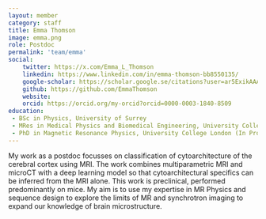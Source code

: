 ```yaml
---
layout: member
category: staff
title: Emma Thomson
image: emma.png
role: Postdoc
permalink: 'team/emma'
social:
    twitter: https://x.com/Emma_L_Thomson
    linkedin: https://www.linkedin.com/in/emma-thomson-bb8550135/
    google-scholar: https://scholar.google.se/citations?user=ar5ExikAAAAJ&hl=da&oi=ao
    github: https://github.com/EmmaThomson
    website:
    orcid: https://orcid.org/my-orcid?orcid=0000-0003-1840-8509
education:
 - BSc in Physics, University of Surrey
 - MRes in Medical Physics and Biomedical Engineering, University College London
 - PhD in Magnetic Resonance Physics, University College London (In Progress)
---
```


My work as a postdoc focusses on classification of cytoarchitecture of the cerebral cortex using MRI. The work combines multiparametric MRI and microCT with a deep learning model so that cytoarchitectural specifics can be inferred from the MRI alone. This work is preclinical, performed predominantly on mice. My aim is to use my expertise in MR Physics and sequence design to explore the limits of MR and synchrotron imaging to expand our knowledge of brain microstructure.

